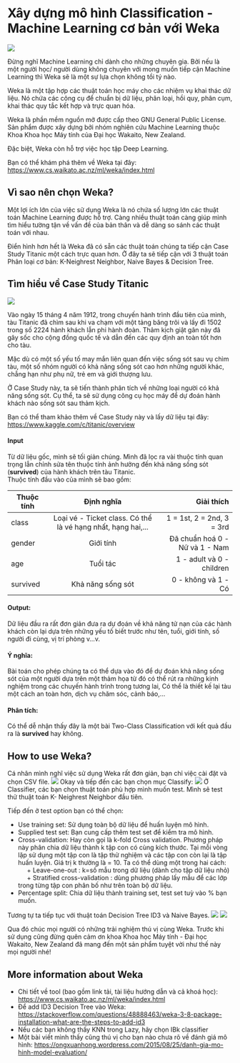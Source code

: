 # Xây dựng mô hình Classification - Machine Learning cơ bản với Weka

![](https://miro.medium.com/max/500/1*N8Uwuj4le6YDIOrlrDhCtg.png)

Đừng nghĩ Machine Learning chỉ dành cho những chuyên gia. Bởi nếu là một người học/ người dùng không chuyên với mong muốn tiếp cận Machine Learning thì Weka sẽ là một sự lựa chọn không tồi tý nào.

Weka là một tập hợp các thuật toán học máy cho các nhiệm vụ khai thác dữ liệu. Nó chứa các công cụ để chuẩn bị dữ liệu, phân loại, hồi quy, phân cụm, khai thác quy tắc kết hợp và trực quan hóa. 

Weka là phần mềm nguồn mở được cấp theo GNU General Public License. Sản phẩm được xây dựng bởi nhóm nghiên cứu Machine Learning thuộc Khoa Khoa học Máy tính của Đại học Wakaito, New Zealand.

Đặc biệt, Weka còn hỗ trợ việc học tập Deep Learning.

Bạn có thể khám phá thêm về Weka tại đây: https://www.cs.waikato.ac.nz/ml/weka/index.html

## Vì sao nên chọn Weka?

Một lợi ích lớn của việc sử dụng Weka là nó chứa số lượng lớn các thuật toán Machine Learning được hỗ trợ. Càng nhiều thuật toán càng giúp mình tìm hiểu tường tận về vấn đề của bản thân và dễ dàng so sánh các thuật toán với nhau.

Điển hình hơn hết là Weka đã có sẵn các thuật toán chúng ta tiếp cận Case Study Titanic một cách trực quan hơn. Ở đây ta sẽ tiếp cận với 3 thuật toán Phân loại cơ bản: K-Neighrest Neighbor, Naive Bayes & Decision Tree.

## Tìm hiểu về Case Study Titanic

![](https://media.nationalgeographic.org/assets/photos/000/273/27302.jpg)

Vào ngày 15 tháng 4 năm 1912, trong chuyến hành trình đầu tiên của mình, tàu Titanic đã chìm sau khi va chạm với một tảng băng trôi và lấy đi 1502 trong số 2224 hành khách lẫn phi hành đoàn. Thảm kịch giật gân này đã gây sốc cho cộng đồng quốc tế và dẫn đến các quy định an toàn tốt hơn cho tàu.

Mặc dù có một số yếu tố may mắn liên quan đến việc sống sót sau vụ chìm tàu, một số nhóm người có khả năng sống sót cao hơn những người khác, chẳng hạn như phụ nữ, trẻ em và giới thượng lưu.

Ở Case Study này, ta sẽ tiến thành phân tích về những loại người có khả năng sống sót. Cụ thể, ta sẽ sử dụng công cụ học máy để dự đoán hành khách nào sống sót sau thảm kịch.

Bạn có thể tham khảo thêm về Case Study này và lấy dữ liệu tại đây: https://www.kaggle.com/c/titanic/overview

#### **Input**
Từ dữ liệu gốc, mình sẽ tối giản chúng. Mình đã lọc ra vài thuộc tính quan trọng lẫn chỉnh sửa tên thuộc tính ảnh hưởng đến khả năng sống sót (**survived**) của hành khách trên tàu Titanic.   
Thuộc tính đầu vào của mình sẽ bao gồm: 

| Thuộc tính   |      Định nghĩa      | Giải thích |
|----------|:-------------:|------:|
| class | Loại vé - Ticket class. Có thể là vé hạng nhất, hạng hai,... | 1 = 1st, 2 = 2nd, 3 = 3rd |
| gender | Giới tính | Đã chuẩn hoá 0 - Nữ và 1 - Nam |
| age | Tuổi tác | 1 - adult và 0 - children |
| survived | Khả năng sống sót | 0 - không và 1 - Có |

#### **Output**: 
Dữ liệu đầu ra rất đơn giản đưa ra dự đoán về khả năng tử nạn của các hành khách còn lại dựa trên những yếu tố biết trước như tên, tuổi, giới tính, số người đi cùng, vị trí phòng v…v.
#### **Ý nghĩa**: 
Bài toán cho phép chúng ta có thể dựa vào đó để dự đoán khả năng sống sót của một người dựa trên một thảm họa từ đó có thể rút ra những kinh nghiệm trong các chuyến hành trình trong tương lai, Có thể là thiết kế lại tàu một cách an toàn hơn, dịch vụ chăm sóc, cảnh báo,...
#### **Phân tích**: 
Có thể dễ nhận thấy đây là một bài Two-Class Classification với kết quả đầu ra là **survived** hay không.

## How to use Weka?

Cá nhân mình nghĩ việc sử dụng Weka rất đơn giản, bạn chỉ việc cài đặt và chọn CSV file.
![](https://i.imgur.com/uYRi4yL.png)
Okay và tiếp đến các bạn chọn mục Classify:
![](https://i.imgur.com/koui4zN.png)
Ở Classifier, các bạn chọn thuật toán phù hợp mình muốn test. Mình sẽ test thử thuật toán K- Neighrest Neighbor đầu tiên.

Tiếp đến ở test option bạn có thể chọn:

- Use training set: Sử dụng toàn bộ dữ liệu để huấn luyện mô hình.
- Supplied test set: Bạn cung cấp thêm test set để kiểm tra mô hình.
- Cross-validation: Hay còn gọi là k-fold Cross validation. Phương pháp này phân chia dữ liệu thành k tập con có cùng kích thước. Tại mỗi vòng lặp sử dụng một tập con là tập thử nghiệm và các tập con còn lại là tập huấn luyện. Giá trị k thường là = 10. Ta có thể dùng một trong hai cách:
&nbsp;&nbsp;&nbsp;&nbsp;&nbsp;+ Leave-one-out : k=số mẫu trong dữ liệu (dành cho tập dữ liệu nhỏ)
&nbsp;&nbsp;&nbsp;&nbsp;&nbsp;+ Stratified cross-validation : dùng phương pháp lấy mẫu để các lớp trong từng tập con phân bố như trên toàn bộ dữ liệu.
- Percentage split: Chia dữ liệu thành training set, test set tuỳ vào % bạn muốn.

Tương tự ta tiếp tục với thuật toán Decision Tree ID3 và Naive Bayes.
![](https://i.imgur.com/Ixx08sl.png)
![](https://i.imgur.com/e87Sxzd.png)

Qua đó chúc mọi người có những trải nghiệm thú vị cùng Weka. Trước khi sử dụng cũng đừng quên cảm ơn khoa Khoa học Máy tính - Đại học Wakaito, New Zealand đã mang đến một sản phẩm tuyệt vời như thế này mọi người nhé!

## More information about Weka

- Chi tiết về tool (bao gồm link tải, tài liệu hướng dẫn và cả khoá học): https://www.cs.waikato.ac.nz/ml/weka/index.html
- Để add ID3 Decision Tree vào Weka: https://stackoverflow.com/questions/48888463/weka-3-8-package-installation-what-are-the-steps-to-add-id3
- Nếu các bạn không thấy KNN trong Lazy, hãy chọn IBk classifier
- Một bài viết mình thấy cũng thú vị cho bạn nào chưa rõ về đánh giá mô hình: https://ongxuanhong.wordpress.com/2015/08/25/danh-gia-mo-hinh-model-evaluation/
